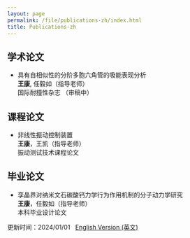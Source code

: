 ```yaml
---
layout: page
permalink: /file/publications-zh/index.html
title: Publications-zh
---
```


## 学术论文

- 具有自相似性的分阶多胞六角管的吸能表现分析<br>**王康**, 任毅如（指导老师）<br>国际耐撞性杂志 （审稿中）<br>

## 课程论文

- 非线性振动控制装置<br>**王康**，王凯（指导老师）<br>振动测试技术课程论文<br>

## 毕业论文

- 孪晶界对纳米文石碳酸钙力学行为作用机制的分子动力学研究<br>**王康**，任毅如（指导老师）<br>本科毕业设计论文<br>

更新时间：2024/01/01 &nbsp;  [English Version (英文)](https://caihanlin.com/publications/)
